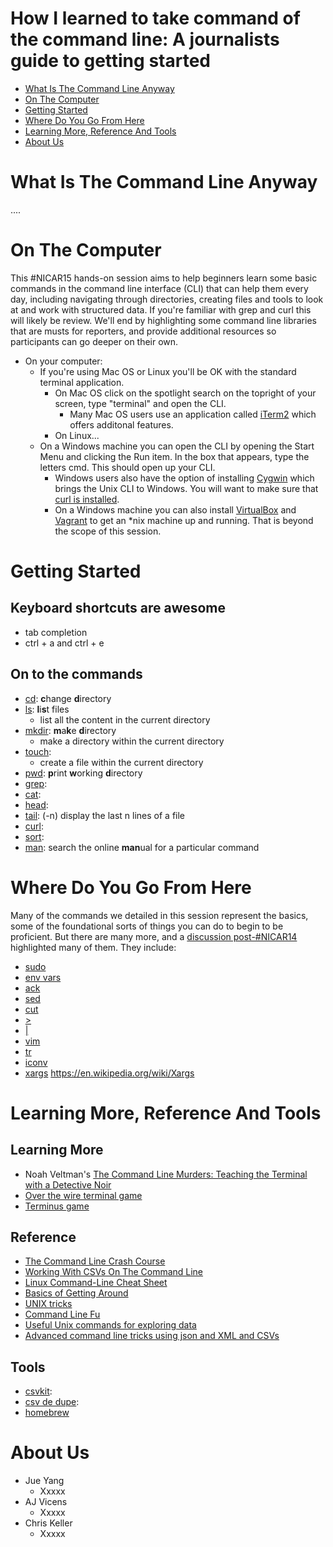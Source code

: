 How I learned to take command of the command line: A journalists guide to getting started
=========================================================================================

* [What Is The Command Line Anyway](#what-is-the-command-line-anyway)
* [On The Computer](#on-the-computer)
* [Getting Started](#getting-started)
* [Where Do You Go From Here](#where-do-you-go-from-here)
* [Learning More, Reference And Tools](#learning-more-reference-and-tools)
* [About Us](#about-us)


What Is The Command Line Anyway
===============================

....


On The Computer
===============

This #NICAR15 hands-on session aims to help beginners learn some basic commands in the command line interface (CLI) that can help them every day, including navigating through directories, creating files and tools to look at and work with structured data. If you're familiar with grep and curl this will likely be review. We'll end by highlighting some command line libraries that are musts for reporters, and provide additional resources so participants can go deeper on their own.

* On your computer:
	* If you're using Mac OS or Linux you'll be OK with the standard terminal application.
		* On Mac OS click on the spotlight search on the topright of your screen, type "terminal" and open the CLI.
			* Many Mac OS users use an application called [iTerm2](http://iterm2.com/) which offers additonal features.
		* On Linux...
	* On a Windows machine you can open the CLI by opening the Start Menu and clicking the Run item. In the box that appears, type the letters cmd. This should open up your CLI.
		* Windows users also have the option of installing [Cygwin](https://www.cygwin.com/) which brings the Unix CLI to Windows. You will want to make sure that [curl is installed](https://stackoverflow.com/questions/3647569/how-do-i-install-curl-on-cygwin).
		* On a Windows machine you can also install [VirtualBox](https://www.virtualbox.org/) and [Vagrant](https://www.vagrantup.com/) to get an *nix machine up and running. That is beyond the scope of this session.


Getting Started
===============

## Keyboard shortcuts are awesome

* tab completion
* ctrl + a and ctrl + e

## On to the commands

* [cd](#): **c**hange **d**irectory
* [ls](#): **l**i**s**t files
	* list all the content in the current directory
* [mkdir](#): **m**a**k**e **d**irectory
	* make a directory within the current directory
* [touch](#):
	* create a file within the current directory
* [pwd](http://cli.learncodethehardway.org/book/ex2.html): **p**rint **w**orking **d**irectory
* [grep](http://cli.learncodethehardway.org/book/ex18.html):
* [cat](http://cli.learncodethehardway.org/book/ex13.html):
* [head](#):
* [tail](#): (-n) display the last n lines of a file
* [curl](#):
* [sort](#):
* [man](#): search the online **man**ual for a particular command


Where Do You Go From Here
=========================

Many of the commands we detailed in this session represent the basics, some of the foundational sorts of things you can do to begin to be proficient. But there are many more, and a [discussion post-#NICAR14](https://twitter.com/mikejcorey/status/440159788979077121) highlighted many of them. They include:

* [sudo](https://xkcd.com/149/)
* [env vars](http://cli.learncodethehardway.org/book/ex21.html)
* [ack](http://beyondgrep.com/)
* [sed](http://www.grymoire.com/Unix/sed.html)
* [cut](http://www.thegeekstuff.com/2013/06/cut-command-examples/)
* [\>](http://cli.learncodethehardway.org/book/ex15.html)
* [|](http://cli.learncodethehardway.org/book/ex15.html)
* [vim](http://www.vim.org/)
* [tr](https://en.wikipedia.org/wiki/Tr_%28Unix%29)
* [iconv](https://en.wikipedia.org/wiki/Iconv)
* [xargs](https://en.wikipedia.org/wiki/Xargs)
https://en.wikipedia.org/wiki/Xargs


Learning More, Reference And Tools
==================================

## Learning More

* Noah Veltman's [The Command Line Murders: Teaching the Terminal with a Detective Noir](http://veltman.tumblr.com/post/65613277843/the-command-line-murders-teaching-the-terminal-with-a)
* [Over the wire terminal game](http://overthewire.org/wargames/bandit/bandit0.html)
* [Terminus game](http://web.mit.edu/mprat/Public/web/Terminus/Web/main.html)

## Reference

* [The Command Line Crash Course](http://cli.learncodethehardway.org/book/)
* [Working With CSVs On The Command Line](http://bconnelly.net/working-with-csvs-on-the-command-line/)
* [Linux Command-Line Cheat Sheet](http://www.computerworld.com/s/article/print/9030259/Linux_Command_Line_Cheat_Sheet)
* [Basics of Getting Around](https://github.com/amandabee/cunyjdata/blob/master/assignments/commandline.md)
* [UNIX tricks](http://cfenollosa.com/misc/tricks.txt)
* [Command Line Fu](http://www.commandlinefu.com/commands/browse/sort-by-votes)
* [Useful Unix commands for exploring data](http://datavu.blogspot.com/2014/08/useful-unix-commands-for-exploring-data.html)
* [Advanced command line tricks using json and XML and CSVs](http://jeroenjanssens.com/2013/09/19/seven-command-line-tools-for-data-science.html)

## Tools

* [csvkit](http://csvkit.readthedocs.org/en/latest/index.html):
* [csv de dupe](https://github.com/datamade/csvdedupe):
* [homebrew](http://brew.sh/)

About Us
========

* Jue Yang
	* Xxxxx
* AJ Vicens
	* Xxxxx
* Chris Keller
	* Xxxxx
